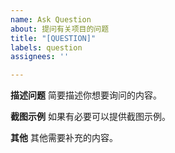 ```yaml
---
name: Ask Question
about: 提问有关项目的问题
title: "[QUESTION]"
labels: question
assignees: ''

---
```


**描述问题**
简要描述你想要询问的内容。

**截图示例**
如果有必要可以提供截图示例。

**其他**
其他需要补充的内容。
